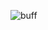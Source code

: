 ![buff](https://github.com/gurbuzkaanakkaya/Polygon-Buffering-Algorithm/assets/103320421/3473446d-45b8-40e9-ae18-f3732ec365be)

